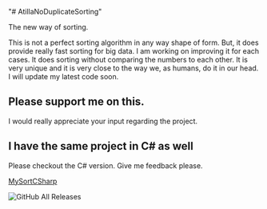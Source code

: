 "# AtillaNoDuplicateSorting"


The new way of sorting.

This is not a perfect sorting algorithm in any way shape of form. But, 
it does provide really fast sorting for big data. I am working on improving it for each cases.
It does sorting without comparing the numbers to each other. It is very unique and it is very close to 
the way we, as humans, do it in our head.
I will update my latest code soon.

## Please support me on this.

I would really appreciate your input regarding the project. 

## I have the same project in C# as well

Please checkout the C# version. Give me feedback please.

[MySortCSharp](https://github.com/AtillaYadik/MySortCSharp)

![GitHub All Releases](https://img.shields.io/github/downloads/lewdev/hw-gen/total)
